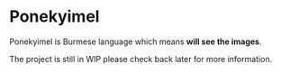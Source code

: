 # Ponekyimel

Ponekyimel is Burmese language which means **will see the images**.

The project is still in WIP please check back later for more information.
